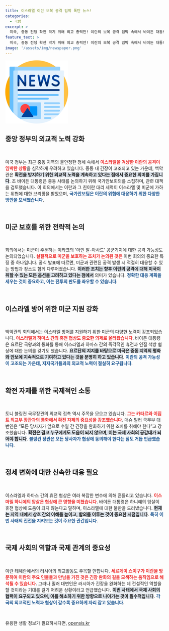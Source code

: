 ```yaml
---
title: 이스라엘 이란 보복 공격 임박 폭탄 뉴스!
categories:
  - 국방
excerpt: >
  미국, 중동 전쟁 확전 막기 위해 외교 총력전! 이란의 보복 공격 임박 속에서 바이든 대통령과 국무부가 협상과 예방 조치를 강조하며 이스라엘과 하마스의 휴전 논의를 촉진 중. 긴장이 고조되는 가운데, 꼭 클릭해 확인하세요!
feature_text: >
  미국, 중동 전쟁 확전 막기 위해 외교 총력전! 이란의 보복 공격 임박 속에서 바이든 대통령과 국무부가 협상과 예방 조치를 강조하며 이스라엘과 하마스의 휴전 논의를 촉진 중. 긴장이 고조되는 가운데, 꼭 클릭해 확인하세요!
image: '/assets/img/newspaper.png'
---
```


<p><img src="/assets/img/newspaper.png" alt="kimp 속보" /></p>

<h2 data-ke-size="size26">중앙 정부의 외교적 노력 강화</h2>

<p data-ke-size="size16">&nbsp;</p>  

<p>미국 정부는 최근 중동 지역의 불안정한 정세 속에서 <b><span style="color: #ee2323;">이스라엘을 겨냥한 이란의 공격이 임박한 상황</span></b>을 심각하게 우려하고 있습니다. 중동 내 긴장이 고조되고 있는 가운데, 백악관은 <b><span style="background-color: #21538527;">확전을 방지하기 위한 외교적 노력을 계속하고 있다는 점에서 중요한 의미를 가집니다</span></b>. 조 바이든 대통령은 중동 사태를 논의하기 위해 국가안보회의를 소집하며, 관련 대책을 검토했습니다. 이 회의에서는 이란과 그 친이란 대리 세력이 이스라엘 및 미군에 가하는 위협에 대한 브리핑을 받았으며, <b><span style="color: #1a5490;">국가안보팀은 이란의 위협에 대응하기 위한 다양한 방안을 모색했습니다</span></b>.</p>

<p data-ke-size="size16">&nbsp;</p>  

<h2 data-ke-size="size26">미군 보호를 위한 전략적 논의</h2>

<p data-ke-size="size16">&nbsp;</p>  

<p>회의에서는 미군이 주둔하는 이라크의 '아인 알-아사드' 공군기지에 대한 공격 가능성도 논의되었습니다. <b><span style="color: #ee2323;">실질적으로 미군을 보호하는 조치가 논의된 것은</span></b> 이번 회의의 중요한 특징 중 하나입니다. 공식 발표에 따르면, 미군과 관련된 공격 발생 시 적절히 대응할 수 있는 방법과 장소도 함께 다루어졌습니다. <b><span style="background-color: #21538527;">이러한 조치는 향후 이란의 공격에 대해 미국이 취할 수 있는 모든 옵션을 고려하고 있다는 점에서</span></b> 의미가 있습니다. <b><span style="color: #1a5490;">정확한 대응 계획을 세우는 것이 중요하고, 이는 전투의 판도를 좌우할 수 있습니다</span></b>.</p>

<p data-ke-size="size16">&nbsp;</p>  

<h2 data-ke-size="size26">이스라엘 방어 위한 미군 지원 강화</h2>

<p data-ke-size="size16">&nbsp;</p>  

<p>백악관의 회의에서는 이스라엘 방어를 지원하기 위한 미군의 다양한 노력이 강조되었습니다. <b><span style="color: #ee2323;">이스라엘과 하마스 간의 휴전 협상도 중요한 의제로 올라왔습니다</span></b>. 바이든 대통령은 요르단 국왕과의 통화를 통해 이스라엘과 하마스 간의 즉각적인 휴전과 인질 석방 협상에 대한 논의를 갖기도 했습니다. <b><span style="background-color: #21538527;">요르단의 지지를 바탕으로 미국은 중동 지역의 평화와 안보에 지속적으로 기여하고 있다는 것을 분명히 하고 있습니다</span></b>. <b><span style="color: #1a5490;">이란의 공격 가능성이 고조되는 가운데, 지지국가들과의 외교적 노력이 절실히 요구됩니다</span></b>.</p>

<p data-ke-size="size16">&nbsp;</p>  

<h2 data-ke-size="size26">확전 자제를 위한 국제적인 소통</h2>

<p data-ke-size="size16">&nbsp;</p>  

<p>토니 블링컨 국무장관의 외교적 접촉 역시 주목을 모으고 있습니다. <b><span style="color: #ee2323;">그는 카타르와 이집트 외교부 장관과의 통화에서 확전 자제의 중요성을 강조했습니다</span></b>. 매슈 밀러 국무부 대변인은 “모든 당사자가 앞으로 수일 간 긴장을 완화하기 위한 조치를 취해야 한다”고 강조했습니다. <b><span style="background-color: #21538527;">확전은 결코 누구에게도 도움이 되지 않으며, 이는 국제 사회의 공감대가 되어야 합니다</span></b>. <b><span style="color: #1a5490;">블링컨 장관은 모든 당사자가 협상에 동의해야 한다는 점도 거듭 언급했습니다</span></b>.</p>

<p data-ke-size="size16">&nbsp;</p>  

<h2 data-ke-size="size26">정세 변화에 대한 신속한 대응 필요</h2>

<p data-ke-size="size16">&nbsp;</p>  

<p>이스라엘과 하마스 간의 휴전 협상은 여러 복잡한 변수에 의해 흔들리고 있습니다. <b><span style="color: #ee2323;">이스마일 하니예의 암살은 협상에 큰 영향을 미쳤습니다</span></b>. 바이든 대통령은 하니예의 암살이 휴전 협상에 도움이 되지 않는다고 말하며, 이스라엘에 대한 불만을 드러냈습니다. <b><span style="background-color: #21538527;">현재는 지역 내에서 상호 간의 이해를 높이고, 합의를 이루는 것이 중요한 시점입니다</span></b>. <b><span style="color: #1a5490;">특히 이번 사태의 진전을 지켜보는 것이 주요한 관건입니다</span></b>.</p>

<p data-ke-size="size16">&nbsp;</p>  

<h2 data-ke-size="size26">국제 사회의 역할과 국제 관계의 중요성</h2>

<p data-ke-size="size16">&nbsp;</p>  

<p>이란 테헤란에서의 러시아의 외교활동도 주목할 만합니다. <b><span style="color: #ee2323;">세르게이 쇼이구가 이란을 방문하여 이란의 주요 인물들과 만남을 가진 것은 긴장 완화의 길을 모색하는 움직임으로 해석될 수 있습니다</span></b>. 그러나 밀러 대변인은 러시아가 긴장을 완화하는 데 건설적인 역할을 할 것이라는 기대를 걸기 어려운 상황이라고 언급했습니다. <b><span style="background-color: #21538527;">이번 사태에서 국제 사회의 협력이 요구되고 있으며, 이를 해소하기 위한 방향으로 나아가는 것이 필수적입니다</span></b>. <b><span style="color: #1a5490;">각국의 외교적인 노력과 협상이 갈수록 중요하게 자리 잡고 있습니다</span></b>.</p>

<p data-ke-size="size16">&nbsp;</p>
유용한 생활 정보가 필요하시다면, <a href="https://opensis.kr" rel="dofollow">opensis.kr</a>


